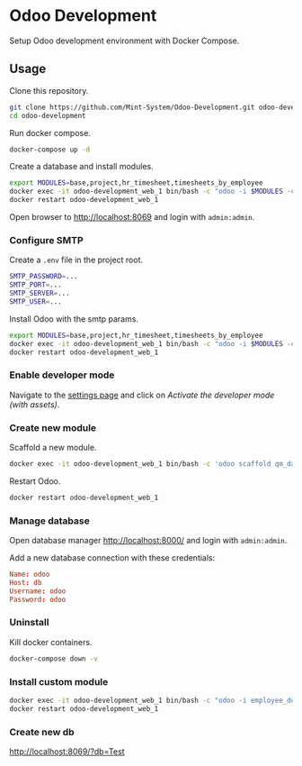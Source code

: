 Odoo Development
================

Setup Odoo development environment with Docker Compose.

## Usage

Clone this repository.

```bash
git clone https://github.com/Mint-System/Odoo-Development.git odoo-development
cd odoo-development
```

Run docker compose.

```bash
docker-compose up -d
```

Create a database and install modules.

```bash
export MODULES=base,project,hr_timesheet,timesheets_by_employee
docker exec -it odoo-development_web_1 bin/bash -c "odoo -i $MODULES -c /etc/odoo/odoo.conf -d odoo --db_host \$HOST -r \$USER -w \$PASSWORD --dev all --stop-after-init"
docker restart odoo-development_web_1
```

Open browser to [http://localhost:8069](http://localhost:8069) and login with `admin:admin`.

### Configure SMTP

Create a `.env` file in the project root.

```bash
SMTP_PASSWORD=...
SMTP_PORT=...
SMTP_SERVER=...
SMTP_USER=...
```

Install Odoo with the smtp params.

```bash
export MODULES=base,project,hr_timesheet,timesheets_by_employee
docker exec -it odoo-development_web_1 bin/bash -c "odoo -i $MODULES -c /etc/odoo/odoo.conf -d odoo --db_host \$HOST -r \$USER -w \$PASSWORD --dev all --stop-after-init --smtp=\$SMTP_SERVER --smtp-port=\$SMTP_PORT --smtp-ssl --smtp-user=\$SMTP_USER --smtp-password=\$SMTP_PASSWORD"
docker restart odoo-development_web_1
```

### Enable developer mode

Navigate to the [settings page](
http://localhost:8069/web?debug=1#id=&action=85&model=res.config.settings&view_type=form&cids=&menu_id=4) and click on *Activate the developer mode (with assets)*.

### Create new module

Scaffold a new module.

```bash
docker exec -it odoo-development_web_1 bin/bash -c 'odoo scaffold qm_data_system /mnt/extra-addons'
```

Restart Odoo.

```bash
docker restart odoo-development_web_1
```

### Manage database

Open database manager [http://localhost:8000/](http://localhost:8000/) and login with `admin:admin`.

Add a new database connection with these credentials:

```conf
Name: odoo
Host: db
Username: odoo
Password: odoo
```

### Uninstall

Kill docker containers.

```bash
docker-compose down -v
```

### Install custom module

```bash
docker exec -it odoo-development_web_1 bin/bash -c "odoo -i employee_documents_expiry -c /etc/odoo/odoo.conf -d odoo --db_host \$HOST -r \$USER -w \$PASSWORD --stop-after-init"
docker restart odoo-development_web_1
````

### Create new db

[http://localhost:8069/?db=Test](http://localhost:8069/?db=Test)
